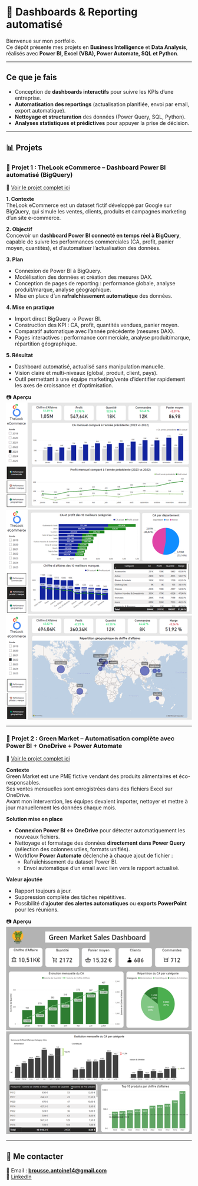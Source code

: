 # 🚀 Dashboards & Reporting automatisé

Bienvenue sur mon portfolio.  
Ce dépôt présente mes projets en **Business Intelligence** et **Data Analysis**, réalisés avec **Power BI, Excel (VBA), Power Automate, SQL et Python**.

---

## Ce que je fais

- Conception de **dashboards interactifs** pour suivre les KPIs d’une entreprise.  
- **Automatisation des reportings** (actualisation planifiée, envoi par email, export automatique).  
- **Nettoyage et structuration** des données (Power Query, SQL, Python).  
- **Analyses statistiques et prédictives** pour appuyer la prise de décision.  
  
---
## 📊 Projets

### 📁 Projet 1 : **TheLook eCommerce** – Dashboard Power BI automatisé (BigQuery)

🔗 [Voir le projet complet ici](https://github.com/AntoineBrousse/TheLook-eCommerce)

**1. Contexte**  
TheLook eCommerce est un dataset fictif développé par Google sur BigQuery, qui simule les ventes, clients, produits et campagnes marketing d’un site e-commerce.  

**2. Objectif**  
Concevoir un **dashboard Power BI connecté en temps réel à BigQuery**, capable de suivre les performances commerciales (CA, profit, panier moyen, quantités), et d’automatiser l’actualisation des données.  

**3. Plan**  
- Connexion de Power BI à BigQuery.  
- Modélisation des données et création des mesures DAX.  
- Conception de pages de reporting : performance globale, analyse produit/marque, analyse géographique.  
- Mise en place d’un **rafraîchissement automatique** des données.  

**4. Mise en pratique**  
- Import direct BigQuery → Power BI.  
- Construction des KPI : CA, profit, quantités vendues, panier moyen.  
- Comparatif automatique avec l’année précédente (mesures DAX).  
- Pages interactives : performance commerciale, analyse produit/marque, répartition géographique.  

**5. Résultat**  
- Dashboard automatisé, actualisé sans manipulation manuelle.  
- Vision claire et multi-niveaux (global, produit, client, pays).  
- Outil permettant à une équipe marketing/vente d’identifier rapidement les axes de croissance et d’optimisation.  

📷 **Aperçu**  
![Performance commerciale](/images/Thelookproject_p1.png)  
![Performance produit & marque](/images/Thelookproject_p2.png)  
![Performance géographique](/images/Thelookproject_p3.png)  


---

### 📁 Projet 2 : **Green Market** – Automatisation complète avec Power BI + OneDrive + Power Automate

🔗 [Voir le projet complet ici](https://github.com/AntoineBrousse/powerbi-greenmarket)

**Contexte**  
Green Market est une PME fictive vendant des produits alimentaires et éco-responsables.  
Ses ventes mensuelles sont enregistrées dans des fichiers Excel sur OneDrive.  
Avant mon intervention, les équipes devaient importer, nettoyer et mettre à jour manuellement les données chaque mois.

**Solution mise en place**  
- **Connexion Power BI ↔ OneDrive** pour détecter automatiquement les nouveaux fichiers.  
- Nettoyage et formatage des données **directement dans Power Query** (sélection des colonnes utiles, formats unifiés).  
- Workflow **Power Automate** déclenché à chaque ajout de fichier :  
  - Rafraîchissement du dataset Power BI.  
  - Envoi automatique d’un email avec lien vers le rapport actualisé.  

**Valeur ajoutée**  
- Rapport toujours à jour.  
- Suppression complète des tâches répétitives.  
- Possibilité d’**ajouter des alertes automatiques** ou **exports PowerPoint** pour les réunions.  

📷 **Aperçu**  
![Page-1](images/Page-1.png)  
![Page-2](images/Page-2.png)  

---

## 🤝 Me contacter

📧 Email : **brousse.antoine14@gmail.com**  
🔗 [LinkedIn](https://www.linkedin.com/in/brousseantoine/)  
